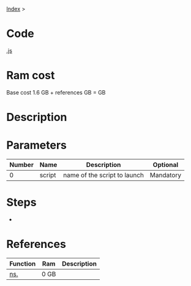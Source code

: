 [Index](./index.md) > [](./.md)

# Code
[.js](/scripts/.js)

# Ram cost
Base cost 1.6 GB + references  GB =  GB

# Description


# Parameters
|  Number | Name | Description | Optional |
|  --- | --- | --- | --- |
| 0 | script | name of the script to launch | Mandatory |


# Steps
* 

# References
| Function | Ram | Description |
|  --- | --- | --- |
| [ns.]() | 0 GB |  |
